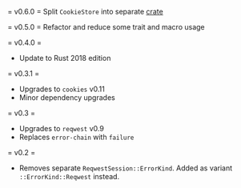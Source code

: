 = v0.6.0 =
Split `CookieStore` into separate [crate](https://crates.io/crates/cookie_store)

= v0.5.0 =
Refactor and reduce some trait and macro usage

= v0.4.0 =
* Update to Rust 2018 edition

= v0.3.1 =

* Upgrades to `cookies` v0.11
* Minor dependency upgrades

= v0.3 =

* Upgrades to `reqwest` v0.9
* Replaces `error-chain` with `failure`

= v0.2 =

* Removes separate `ReqwestSession::ErrorKind`. Added as variant `::ErrorKind::Reqwest` instead.
